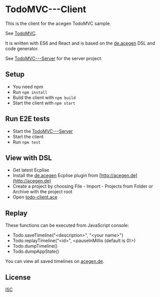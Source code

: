 # TodoMVC---Client

This is the client for the acegen TodoMVC sample.

See [TodoMVC](https://todo.acegen.de/#).

It is written with ES6 and React and 
is based on the [de.acegen](https://github.com/annettedorothea/de.acegen) 
DSL and code generator.

See [TodoMVC---Server](https://github.com/annettedorothea/TodoMVC---Server) for the server project.

## Setup

- You need npm
- Run ```npm install```
- Build the client with ```npm build```
- Start the client with ```npm start```

## Run E2E tests

- Start the [TodoMVC---Server](https://github.com/annettedorothea/TodoMVC---Server)
- Start the client
- Run ```npm test```

## View with DSL

- Get latest Ecplise
- Install the [de.acegen](https://github.com/annettedorothea/de.acegen) Ecplise plugin from [http://acegen.de](http://acegen.de)
- Create a project by choosing File - Import - Projects from Folder or Archive with the project root
- Open [todo-client.ace](./todo-client.ace)


## Replay

These functions can be executed from JavaScript console:

- Todo.saveTimeline("&lt;description&gt;", "&lt;your name&gt;")
- Todo.replayTimeline("&lt;id&gt;", &lt;pauseInMillis (default is 0)&gt;)
- Todo.dumpTimeline()
- Todo.dumpAppState()

You can view all saved timelines on 
[acegen.de](https://acegen.de/#/336ace6-a52f-11e8-98d0-529269fb1489/scenarios).

## License
[ISC](License.txt)
